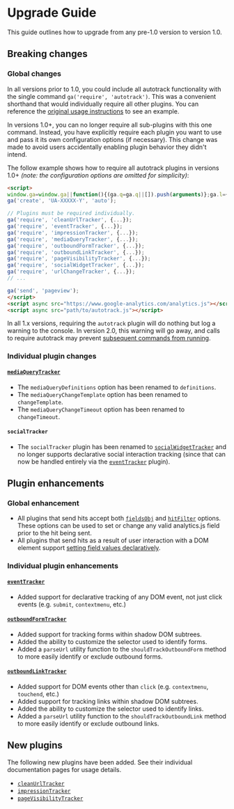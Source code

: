 # Upgrade Guide

This guide outlines how to upgrade from any pre-1.0 version to version 1.0.

## Breaking changes

### Global changes

In all versions prior to 1.0, you could include all autotrack functionality with the single command `ga('require', 'autotrack')`. This was a convenient shorthand that would individually require all other plugins. You can reference the [original usage instructions](https://github.com/googleanalytics/autotrack/blob/0.6.5/README.md#usage) to see an example.

In versions 1.0+, you can no longer require all sub-plugins with this one command. Instead, you have explicitly require each plugin you want to use and pass it its own configuration options (if necessary). This change was made to avoid users accidentally enabling plugin behavior they didn't intend.

The follow example shows how to require all autotrack plugins in versions 1.0+ *(note: the configuration options are omitted for simplicity)*:

```html
<script>
window.ga=window.ga||function(){(ga.q=ga.q||[]).push(arguments)};ga.l=+new Date;
ga('create', 'UA-XXXXX-Y', 'auto');

// Plugins must be required individually.
ga('require', 'cleanUrlTracker', {...});
ga('require', 'eventTracker', {...});
ga('require', 'impressionTracker', {...});
ga('require', 'mediaQueryTracker', {...});
ga('require', 'outboundFormTracker', {...});
ga('require', 'outboundLinkTracker', {...});
ga('require', 'pageVisibilityTracker', {...});
ga('require', 'socialWidgetTracker', {...});
ga('require', 'urlChangeTracker', {...});
// ...

ga('send', 'pageview');
</script>
<script async src="https://www.google-analytics.com/analytics.js"></script>
<script async src="path/to/autotrack.js"></script>
```

In all 1.x versions, requiring the `autotrack` plugin will do nothing but log a warning to the console. In version 2.0, this warning will go away, and calls to require autotrack may prevent [subsequent commands from running](https://devsite.googleplex.com/analytics/devguides/collection/analyticsjs/using-plugins#waiting_for_plugins_to_load).

### Individual plugin changes

#### [`mediaQueryTracker`](/docs/plugins/media-query-tracker.md)

- The `mediaQueryDefinitions` option has been renamed to `definitions`.
- The `mediaQueryChangeTemplate` option has been renamed to `changeTemplate`.
- The `mediaQueryChangeTimeout` option has been renamed to `changeTimeout`.

#### `socialTracker`

- The `socialTracker` plugin has been renamed to [`socialWidgetTracker`](/docs/plugins/social-widget-tracker.md) and no longer supports declarative social interaction tracking (since that can now be handled entirely via the [`eventTracker`](/docs/plugins/event-tracker.md) plugin).

## Plugin enhancements

### Global enhancement

- All plugins that send hits accept both [`fieldsObj`](/docs/common-options.md#fieldsobj) and [`hitFilter`](/docs/common-options.md#hitfilter) options. These options can be used to set or change any valid analytics.js field prior to the hit being sent.
- All plugins that send hits as a result of user interaction with a DOM element support [setting field values declaratively](/docs/common-options.md#attributeprefix).

### Individual plugin enhancements

#### [`eventTracker`](/docs/plugins/event-tracker.md)

- Added support for declarative tracking of any DOM event, not just click events (e.g. `submit`, `contextmenu`, etc.)

#### [`outboundFormTracker`](/docs/plugins/outbound-form-tracker.md)

- Added support for tracking forms within shadow DOM subtrees.
- Added the ability to customize the selector used to identify forms.
- Added a `parseUrl` utility function to the `shouldTrackOutboundForm` method to more easily identify or exclude outbound forms.

#### [`outboundLinkTracker`](/docs/plugins/outbound-link-tracker.md)

- Added support for DOM events other than `click` (e.g. `contextmenu`, `touchend`, etc.)
- Added support for tracking links within shadow DOM subtrees.
- Added the ability to customize the selector used to identify links.
- Added a `parseUrl` utility function to the `shouldTrackOutboundLink` method to more easily identify or exclude outbound links.

## New plugins

The following new plugins have been added. See their individual documentation pages for usage details.

- [`cleanUrlTracker`](/docs/plugins/clean-url-tracker.md)
- [`impressionTracker`](/docs/plugins/impression-tracker.md)
- [`pageVisibilityTracker`](/docs/plugins/page-visibility-tracker.md)
